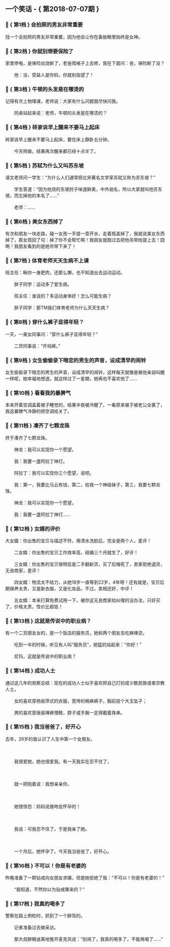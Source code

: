 ## 一个笑话 - { 第2018-07-07期 }
</hr>

### :jack_o_lantern: { 第1档 } 会拍照的男友非常重要
找一个会拍照的男友非常重要，因为他会让你在备胎眼里始终是女神。


### :jack_o_lantern: { 第2档 } 你就别想要保险了
家里停电，是保险丝烧断了，老爸爬梯子上去修，我在下面问：爸，保险断了没？<br/><br/>　　他：没，受益人是你妈，你就别指望了！


### :jack_o_lantern: { 第3档 } 牛顿的头发是在哪烫的
记得有次上物理课，老师说：大家有什么问题就尽快问我。<br/><br/>　　同桌站起来说：老师，牛顿的头发是在哪烫的？


### :jack_o_lantern: { 第4档 } 砖家说早上醒来不要马上起床
砖家说早上醒来不要马上起床，要在床上静卧五分钟。<br/><br/>　　今天照做，结果再次醒来都已经十点半了。


### :jack_o_lantern: { 第5档 } 苏轼为什么又叫苏东坡
语文老师问一学生：“为什么人们通常把北宋著名文学家苏轼又称为苏东坡？”<br/><br/>　　学生答道：“因为他烧的东坡肘子味道鲜美，中外驰名，所以大家就叫他苏东坡，而忘掉他的本名了……”<br/><br/>　　老师：……


### :jack_o_lantern: { 第6档 } 美女东西掉了
有次和朋友一块走路，碰一女孩一手提一壶开水，走着瓶盖掉了，我就说美女东西掉了，那女孩回了句：掉了你不会帮忙啊！我朋友就跑过去把他吊带给提上去！囧啊！我朋友看到的是她吊带下来了！


### :jack_o_lantern: { 第7档 } 体育老师天天生病不上课
班主任：瞅你一身肥肉，还那么懒，也不知道出去运动运动。<br/><br/>　　胖子同学：运动多了爱生病。<br/><br/>　　班主任：谁说的？多运动身体好！怎么可能生病？<br/><br/>　　胖子同学：那TM我们体育老师为什么天天生病？


### :jack_o_lantern: { 第8档 } 穿什么裤子显得年轻？
一天，一美女同事问：“穿什么裤子显得年轻？”<br/><br/>　　二货同事说：“开裆裤。”


### :jack_o_lantern: { 第9档 } 女生偷偷录下暗恋的男生的声音，设成清早的闹铃
女生偷偷录下暗恋的男生的声音，设成清早的闹铃，这样每天就像是被他亲自叫醒一样呢，她幸福地想道。就这样过了一星期，她再也不喜欢他了……


### :jack_o_lantern: { 第10档 } 看看我的暴脾气
本来开着空调盖着被子睡觉的，结果半夜被冷醒了，一看原来被子被老公全裹了，我这暴脾气冷静的把空调给关了。


### :jack_o_lantern: { 第11档 } 凑齐了七颗龙珠
终于凑齐了七颗龙珠。<br/><br/>　　神龙：我可以实现你一个愿望。<br/><br/>　　我：我要一盏阿拉丁神灯。<br/><br/>　　阿拉丁：我可以实现你三个愿望，说吧。<br/><br/>　　我：第一，我要比马云有钱，第二，给我一个神级妹子，第三，我要七颗龙珠。<br/><br/>　　神龙：我可以实现你一个愿望。<br/><br/>　　我：我要一盏阿拉丁神灯……


### :jack_o_lantern: { 第12档 } 女婿的评价
大女婿：你出售的宝贝与描述不符，用清水洗脸后，完全是两个人，差评！<br/><br/>　　二女婿：你出售的宝贝工作效率高，结婚三个月就生了，好评！<br/><br/>　　三女婿：你出售的宝贝很明显是二手翻新货，买了后悔死了，卖家拒绝退货，无良商家，差评！<br/><br/>　　四女婿：物流太不给力，从她18岁一直等到22岁，4年呀！还有就是，宝贝后期保养太贵，又是新衣服，又是化妆品，不过，卖相还好，中评！<br/><br/>　　五女婿：本来打算免费试用一下，被你这无良商家给纠缠的没办法，只好买了，价格太贵，性价比超低！


### :jack_o_lantern: { 第13档 } 这就是传说中的职业病？
有一个二货朋友女的，是一个饭店的服务员，她和两个朋友去吃麻辣烫，<br/><br/>　　吃到一半的时候，听见有人叫“服务员”，她猛的站起来：“你好！”<br/><br/>　　尼玛，这就是传说中的职业病？


### :jack_o_lantern: { 第14档 } 成功人士
通过这几年的观察总结：现在的成功人士似乎喜欢把自己打扮成少数民族或者宗教人士。<br/><br/>　　女的喜欢穿杨丽萍式的衣服，宽垮的棉麻裤子，胸前挂个大玉坠子；<br/><br/>　　男的喜欢穿唐装禅裤僧鞋，脖子或手腕一定得戴着珠串。


### :jack_o_lantern: { 第15档 } 我当爸爸了，好开心
去年，26岁的我认识了人生中第一个女朋友。<br/><br/><br/><br/>　　我很爱她，她也很爱我。有一天我实在忍不住了，<br/><br/><br/><br/>　　就一把抱着说：我想亲亲你。<br/><br/><br/><br/>　　她很惊恐：妈妈说接吻会怀孕的！<br/><br/><br/><br/>　　我说：可我忍不住了。于是我亲了她。<br/><br/><br/><br/>　　一个月后，她怀孕了。今天我当爸爸了，好开心。


### :jack_o_lantern: { 第16档 } 不可以！你是有老婆的
昨晚准备了一颗钻戒向女朋友求婚，但是她拒绝了我：“不可以！你是有老婆的！”<br/><br/>　　“我知道，不然你以为钻戒哪来的？”


### :jack_o_lantern: { 第17档 } 我真的喝多了
警察在路上例检时，抓到了一个醉驾的。<br/><br/>　　记者准备过去做采访。<br/><br/>　　那大叔醉眼迷离地推开麦克风说：“别闹了，我真的喝多了，不能再唱了……”

